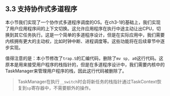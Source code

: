 ## 3.3 支持协作式多道程序
本小节我们实现了一个协作式多道程序调度的OS。在ch3-1的基础上，我们实现了用户应用程序间的上下文切换。这允许应用程序在执行中途主动让出CPU，切换到其它任务执行。这是一个简单的多道程序设计，但是在实际应用中，我们需要内核拥有更大的主动权，比如时钟中断、进程调度等。这些功能将在后续章节中逐步实现。

值得注意的是：本小节修改了`trap.S`的汇编代码，删除了`mv sp, a0`这行代码。这原本是用来接受用户程序的栈指针的，但是在多道程序设计中，我们需要内核中的TaskManager来管理用户程序的栈，因此这行代码被删除了。
> TaskManager在执行`__switch`时会将新任务的栈指针通过TaskContext恢复到`sp`寄存器中，不需要额外的操作。